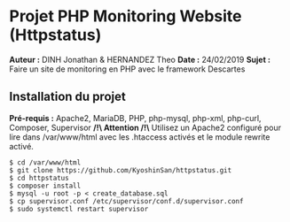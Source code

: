 # Projet PHP Monitoring Website (Httpstatus)

**Auteur :** DINH Jonathan & HERNANDEZ Theo
**Date :** 24/02/2019
**Sujet :** Faire un site de monitoring en PHP avec le framework Descartes

## Installation du projet

**Pré-requis :** Apache2, MariaDB, PHP, php-mysql, php-xml, php-curl, Composer, Supervisor
**/!\ Attention /!\\** Utilisez un Apache2 configuré pour lire dans /var/www/html avec les .htaccess activés et le module rewrite activé.

	$ cd /var/www/html
	$ git clone https://github.com/KyoshinSan/httpstatus.git
	$ cd httpstatus
	$ composer install
	$ mysql -u root -p < create_database.sql
	$ cp supervisor.conf /etc/supervisor/conf.d/supervisor.conf
	$ sudo systemctl restart supervisor
	
	
	

